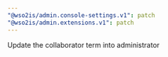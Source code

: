 ```yaml
---
"@wso2is/admin.console-settings.v1": patch
"@wso2is/admin.extensions.v1": patch
---
```


Update the collaborator term into administrator
